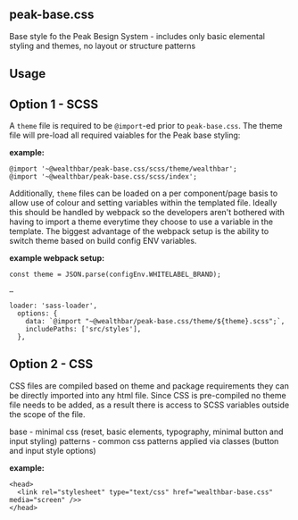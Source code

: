 ## peak-base.css

Base style fo the Peak Besign System - includes only basic elemental styling and themes, no layout or structure patterns

## Usage


## Option 1 - SCSS
A `theme` file is required to be `@import`-ed prior to `peak-base.css`. The theme file will pre-load all required vaiables for the Peak base styling:

**example:**

```
@import '~@wealthbar/peak-base.css/scss/theme/wealthbar';
@import '~@wealthbar/peak-base.css/scss/index';
```

Additionally, `theme` files can be loaded on a per component/page basis to allow use of colour and setting variables within the templated file. Ideally this should be handled by webpack so the developers aren't bothered with having to import a theme everytime they choose to use a variable in the template. The biggest advantage of the webpack setup is the ability to switch theme based on build config ENV variables.

**example webpack setup:**

```
const theme = JSON.parse(configEnv.WHITELABEL_BRAND);

…

loader: 'sass-loader',
  options: {
    data: `@import "~@wealthbar/peak-base.css/theme/${theme}.scss";`,
    includePaths: ['src/styles'],
  },
```
## Option 2 - CSS

CSS files are compiled based on theme and package requirements they can be directly imported into any html file. Since CSS is pre-compiled no theme file needs to be added, as a result there is access to SCSS variables outside the scope of the file.

base - minimal css  (reset, basic elements, typography, minimal button and input styling)
patterns - common css patterns applied via classes (button and input style options)


**example:**
```
<head>
  <link rel="stylesheet" type="text/css" href="wealthbar-base.css" media="screen" />>
</head>
```
